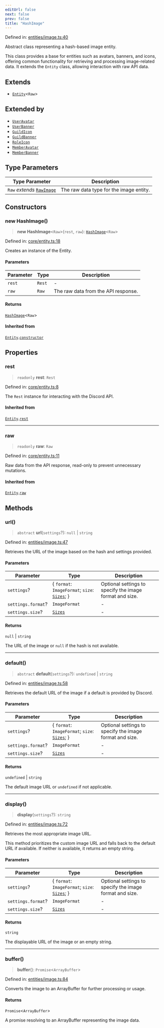 ```yaml
---
editUrl: false
next: false
prev: false
title: "HashImage"
---
```


Defined in: [entities/image.ts:40](https://github.com/KingsBeCattz/Kodkord/blob/d60ae5f731db3a8ab6bde538c1e575cda7085372/packages/classes/src/entities/image.ts#L40)

Abstract class representing a hash-based image entity.

This class provides a base for entities such as avatars, banners, and icons,
offering common functionality for retrieving and processing image-related data.
It extends the `Entity` class, allowing interaction with raw API data.

## Extends

- [`Entity`](/api-classes/classes/entity/)\<`Raw`\>

## Extended by

- [`UserAvatar`](/api-classes/classes/useravatar/)
- [`UserBanner`](/api-classes/classes/userbanner/)
- [`GuildIcon`](/api-classes/classes/guildicon/)
- [`GuildBanner`](/api-classes/classes/guildbanner/)
- [`RoleIcon`](/api-classes/classes/roleicon/)
- [`MemberAvatar`](/api-classes/classes/memberavatar/)
- [`MemberBanner`](/api-classes/classes/memberbanner/)

## Type Parameters

| Type Parameter | Description |
| ------ | ------ |
| `Raw` *extends* [`RawImage`](/api-classes/interfaces/rawimage/) | The raw data type for the image entity. |

## Constructors

### new HashImage()

> **new HashImage**\<`Raw`\>(`rest`, `raw`): [`HashImage`](/api-classes/classes/hashimage/)\<`Raw`\>

Defined in: [core/entity.ts:18](https://github.com/KingsBeCattz/Kodkord/blob/d60ae5f731db3a8ab6bde538c1e575cda7085372/packages/classes/src/core/entity.ts#L18)

Creates an instance of the Entity.

#### Parameters

| Parameter | Type | Description |
| ------ | ------ | ------ |
| `rest` | `Rest` | - |
| `raw` | `Raw` | The raw data from the API response. |

#### Returns

[`HashImage`](/api-classes/classes/hashimage/)\<`Raw`\>

#### Inherited from

[`Entity`](/api-classes/classes/entity/).[`constructor`](/api-classes/classes/entity/#constructors)

## Properties

### rest

> `readonly` **rest**: `Rest`

Defined in: [core/entity.ts:8](https://github.com/KingsBeCattz/Kodkord/blob/d60ae5f731db3a8ab6bde538c1e575cda7085372/packages/classes/src/core/entity.ts#L8)

The `Rest` instance for interacting with the Discord API.

#### Inherited from

[`Entity`](/api-classes/classes/entity/).[`rest`](/api-classes/classes/entity/#rest-1)

***

### raw

> `readonly` **raw**: `Raw`

Defined in: [core/entity.ts:11](https://github.com/KingsBeCattz/Kodkord/blob/d60ae5f731db3a8ab6bde538c1e575cda7085372/packages/classes/src/core/entity.ts#L11)

Raw data from the API response, read-only to prevent unnecessary mutations.

#### Inherited from

[`Entity`](/api-classes/classes/entity/).[`raw`](/api-classes/classes/entity/#raw-1)

## Methods

### url()

> `abstract` **url**(`settings`?): `null` \| `string`

Defined in: [entities/image.ts:47](https://github.com/KingsBeCattz/Kodkord/blob/d60ae5f731db3a8ab6bde538c1e575cda7085372/packages/classes/src/entities/image.ts#L47)

Retrieves the URL of the image based on the hash and settings provided.

#### Parameters

| Parameter | Type | Description |
| ------ | ------ | ------ |
| `settings`? | \{ `format`: `ImageFormat`; `size`: [`Sizes`](/api-classes/type-aliases/sizes/); \} | Optional settings to specify the image format and size. |
| `settings.format`? | `ImageFormat` | - |
| `settings.size`? | [`Sizes`](/api-classes/type-aliases/sizes/) | - |

#### Returns

`null` \| `string`

The URL of the image or `null` if the hash is not available.

***

### default()

> `abstract` **default**(`settings`?): `undefined` \| `string`

Defined in: [entities/image.ts:58](https://github.com/KingsBeCattz/Kodkord/blob/d60ae5f731db3a8ab6bde538c1e575cda7085372/packages/classes/src/entities/image.ts#L58)

Retrieves the default URL of the image if a default is provided by Discord.

#### Parameters

| Parameter | Type | Description |
| ------ | ------ | ------ |
| `settings`? | \{ `format`: `ImageFormat`; `size`: [`Sizes`](/api-classes/type-aliases/sizes/); \} | Optional settings to specify the image format and size. |
| `settings.format`? | `ImageFormat` | - |
| `settings.size`? | [`Sizes`](/api-classes/type-aliases/sizes/) | - |

#### Returns

`undefined` \| `string`

The default image URL or `undefined` if not applicable.

***

### display()

> **display**(`settings`?): `string`

Defined in: [entities/image.ts:72](https://github.com/KingsBeCattz/Kodkord/blob/d60ae5f731db3a8ab6bde538c1e575cda7085372/packages/classes/src/entities/image.ts#L72)

Retrieves the most appropriate image URL.

This method prioritizes the custom image URL and falls back to the default
URL if available. If neither is available, it returns an empty string.

#### Parameters

| Parameter | Type | Description |
| ------ | ------ | ------ |
| `settings`? | \{ `format`: `ImageFormat`; `size`: [`Sizes`](/api-classes/type-aliases/sizes/); \} | Optional settings to specify the image format and size. |
| `settings.format`? | `ImageFormat` | - |
| `settings.size`? | [`Sizes`](/api-classes/type-aliases/sizes/) | - |

#### Returns

`string`

The displayable URL of the image or an empty string.

***

### buffer()

> **buffer**(): `Promise`\<`ArrayBuffer`\>

Defined in: [entities/image.ts:84](https://github.com/KingsBeCattz/Kodkord/blob/d60ae5f731db3a8ab6bde538c1e575cda7085372/packages/classes/src/entities/image.ts#L84)

Converts the image to an ArrayBuffer for further processing or usage.

#### Returns

`Promise`\<`ArrayBuffer`\>

A promise resolving to an ArrayBuffer representing the image data.
